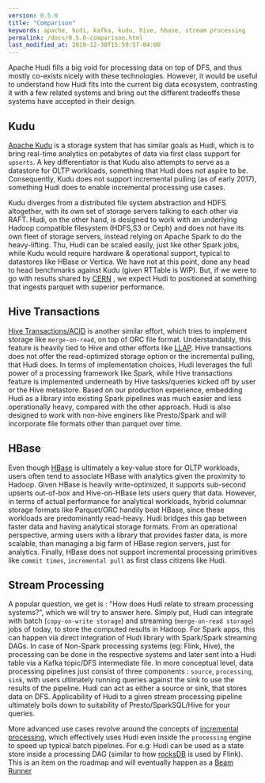 ```yaml
---
version: 0.5.0
title: "Comparison"
keywords: apache, hudi, kafka, kudu, hive, hbase, stream processing
permalink: /docs/0.5.0-comparison.html
last_modified_at: 2019-12-30T15:59:57-04:00
---
```


Apache Hudi fills a big void for processing data on top of DFS, and thus mostly co-exists nicely with these technologies. However,
it would be useful to understand how Hudi fits into the current big data ecosystem, contrasting it with a few related systems
and bring out the different tradeoffs these systems have accepted in their design.

## Kudu

[Apache Kudu](https://kudu.apache.org) is a storage system that has similar goals as Hudi, which is to bring real-time analytics on petabytes of data via first
class support for `upserts`. A key differentiator is that Kudu also attempts to serve as a datastore for OLTP workloads, something that Hudi does not aspire to be.
Consequently, Kudu does not support incremental pulling (as of early 2017), something Hudi does to enable incremental processing use cases.


Kudu diverges from a distributed file system abstraction and HDFS altogether, with its own set of storage servers talking to each  other via RAFT.
Hudi, on the other hand, is designed to work with an underlying Hadoop compatible filesystem (HDFS,S3 or Ceph) and does not have its own fleet of storage servers,
instead relying on Apache Spark to do the heavy-lifting. Thu, Hudi can be scaled easily, just like other Spark jobs, while Kudu would require hardware
& operational support, typical to datastores like HBase or Vertica. We have not at this point, done any head to head benchmarks against Kudu (given RTTable is WIP).
But, if we were to go with results shared by [CERN](https://db-blog.web.cern.ch/blog/zbigniew-baranowski/2017-01-performance-comparison-different-file-formats-and-storage-engines) ,
we expect Hudi to positioned at something that ingests parquet with superior performance.


## Hive Transactions

[Hive Transactions/ACID](https://cwiki.apache.org/confluence/display/Hive/Hive+Transactions) is another similar effort, which tries to implement storage like
`merge-on-read`, on top of ORC file format. Understandably, this feature is heavily tied to Hive and other efforts like [LLAP](https://cwiki.apache.org/confluence/display/Hive/LLAP).
Hive transactions does not offer the read-optimized storage option or the incremental pulling, that Hudi does. In terms of implementation choices, Hudi leverages
the full power of a processing framework like Spark, while Hive transactions feature is implemented underneath by Hive tasks/queries kicked off by user or the Hive metastore.
Based on our production experience, embedding Hudi as a library into existing Spark pipelines was much easier and less operationally heavy, compared with the other approach.
Hudi is also designed to work with non-hive enginers like Presto/Spark and will incorporate file formats other than parquet over time.

## HBase

Even though [HBase](https://hbase.apache.org) is ultimately a key-value store for OLTP workloads, users often tend to associate HBase with analytics given the proximity to Hadoop.
Given HBase is heavily write-optimized, it supports sub-second upserts out-of-box and Hive-on-HBase lets users query that data. However, in terms of actual performance for analytical workloads,
hybrid columnar storage formats like Parquet/ORC handily beat HBase, since these workloads are predominantly read-heavy. Hudi bridges this gap between faster data and having
analytical storage formats. From an operational perspective, arming users with a library that provides faster data, is more scalable, than managing a big farm of HBase region servers,
just for analytics. Finally, HBase does not support incremental processing primitives like `commit times`, `incremental pull` as first class citizens like Hudi.

## Stream Processing

A popular question, we get is : "How does Hudi relate to stream processing systems?", which we will try to answer here. Simply put, Hudi can integrate with
batch (`copy-on-write storage`) and streaming (`merge-on-read storage`) jobs of today, to store the computed results in Hadoop. For Spark apps, this can happen via direct
integration of Hudi library with Spark/Spark streaming DAGs. In case of Non-Spark processing systems (eg: Flink, Hive), the processing can be done in the respective systems
and later sent into a Hudi table via a Kafka topic/DFS intermediate file. In more conceptual level, data processing
pipelines just consist of three components : `source`, `processing`, `sink`, with users ultimately running queries against the sink to use the results of the pipeline.
Hudi can act as either a source or sink, that stores data on DFS. Applicability of Hudi to a given stream processing pipeline ultimately boils down to suitability
of Presto/SparkSQL/Hive for your queries.

More advanced use cases revolve around the concepts of [incremental processing](https://www.oreilly.com/ideas/ubers-case-for-incremental-processing-on-hadoop), which effectively
uses Hudi even inside the `processing` engine to speed up typical batch pipelines. For e.g: Hudi can be used as a state store inside a processing DAG (similar
to how [rocksDB](https://ci.apache.org/projects/flink/flink-docs-release-1.2/ops/state_backends.html#the-rocksdbstatebackend) is used by Flink). This is an item on the roadmap
and will eventually happen as a [Beam Runner](https://issues.apache.org/jira/browse/HUDI-60)
